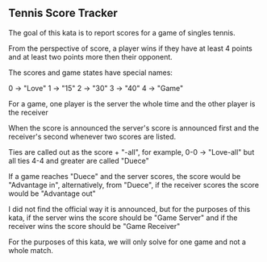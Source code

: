 ## Tennis Score Tracker

The goal of this kata is to report scores for a game of singles tennis.

From the perspective of score, a player wins if they have at least 4 points and at least two points more then their opponent.

The scores and game states have special names:

0 -> "Love"
1 -> "15"
2 -> "30"
3 -> "40"
4 -> "Game"

For a game, one player is the server the whole time and the other player is the receiver

When the score is announced the server's score is announced first and the receiver's second whenever two scores are listed.

Ties are called out as the score + "-all", for example, 0-0 -> "Love-all" but all ties 4-4 and greater are called "Duece"

If a game reaches "Duece" and the server scores, the score would be "Advantage in", alternatively, from "Duece", if the receiver scores the score would be "Advantage out"

I did not find the official way it is announced, but for the purposes of this kata, if the server wins the score should be "Game Server" and if the receiver wins the score should be "Game Receiver"

For the purposes of this kata, we will only solve for one game and not a whole match.